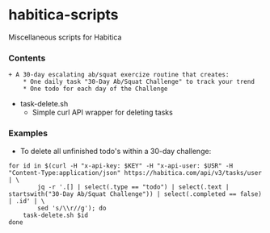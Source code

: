 # habitica-scripts
Miscellaneous scripts for Habitica

### Contents
    + A 30-day escalating ab/squat exercize routine that creates:
        * One daily task "30-Day Ab/Squat Challenge" to track your trend
        * One todo for each day of the Challenge
- task-delete.sh
    + Simple curl API wrapper for deleting tasks

### Examples
- To delete all unfinished todo's within a 30-day challenge:

```
for id in $(curl -H "x-api-key: $KEY" -H "x-api-user: $USR" -H "Content-Type:application/json" https://habitica.com/api/v3/tasks/user | \
        jq -r '.[] | select(.type == "todo") | select(.text | startswith("30-Day Ab/Squat Challenge")) | select(.completed == false) | .id' | \
        sed 's/\\r//g'); do
    task-delete.sh $id
done
```

<!---
### To-do
1. Create authentication scheme similar to AWS CLI (for saving API keys)
2. Add task up/down scripts
--->
